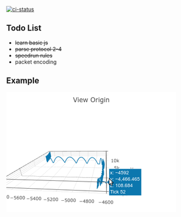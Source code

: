 [![ci-status](https://travis-ci.org/NeKzor/sdp.js.svg?branch=master)](https://travis-ci.org/NeKzor/sdp.js)

## Todo List

- ~~learn basic js~~
- ~~parse protocol 2-4~~
- ~~speedrun rules~~
- packet encoding

## Example

[![showcase.gif](showcase.gif)](https://nekzor.github.io/parser)
